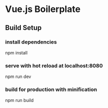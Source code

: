# Vue.js Boilerplate
## Build Setup

### install dependencies
npm install

### serve with hot reload at localhost:8080
npm run dev

### build for production with minification
npm run build

